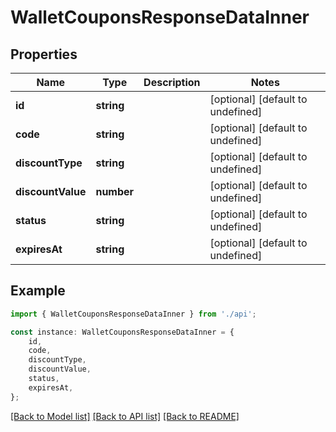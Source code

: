 # WalletCouponsResponseDataInner


## Properties

Name | Type | Description | Notes
------------ | ------------- | ------------- | -------------
**id** | **string** |  | [optional] [default to undefined]
**code** | **string** |  | [optional] [default to undefined]
**discountType** | **string** |  | [optional] [default to undefined]
**discountValue** | **number** |  | [optional] [default to undefined]
**status** | **string** |  | [optional] [default to undefined]
**expiresAt** | **string** |  | [optional] [default to undefined]

## Example

```typescript
import { WalletCouponsResponseDataInner } from './api';

const instance: WalletCouponsResponseDataInner = {
    id,
    code,
    discountType,
    discountValue,
    status,
    expiresAt,
};
```

[[Back to Model list]](../README.md#documentation-for-models) [[Back to API list]](../README.md#documentation-for-api-endpoints) [[Back to README]](../README.md)
